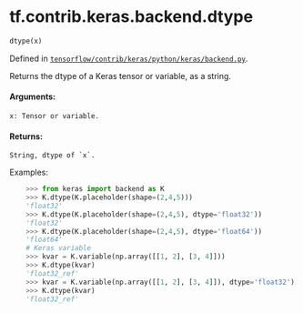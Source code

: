 <div itemscope itemtype="http://developers.google.com/ReferenceObject">
<meta itemprop="name" content="tf.contrib.keras.backend.dtype" />
</div>

# tf.contrib.keras.backend.dtype

``` python
dtype(x)
```



Defined in [`tensorflow/contrib/keras/python/keras/backend.py`](https://www.tensorflow.org/code/tensorflow/contrib/keras/python/keras/backend.py).

Returns the dtype of a Keras tensor or variable, as a string.

#### Arguments:

    x: Tensor or variable.


#### Returns:

    String, dtype of `x`.

Examples:
```python
    >>> from keras import backend as K
    >>> K.dtype(K.placeholder(shape=(2,4,5)))
    'float32'
    >>> K.dtype(K.placeholder(shape=(2,4,5), dtype='float32'))
    'float32'
    >>> K.dtype(K.placeholder(shape=(2,4,5), dtype='float64'))
    'float64'
    # Keras variable
    >>> kvar = K.variable(np.array([[1, 2], [3, 4]]))
    >>> K.dtype(kvar)
    'float32_ref'
    >>> kvar = K.variable(np.array([[1, 2], [3, 4]]), dtype='float32')
    >>> K.dtype(kvar)
    'float32_ref'
```